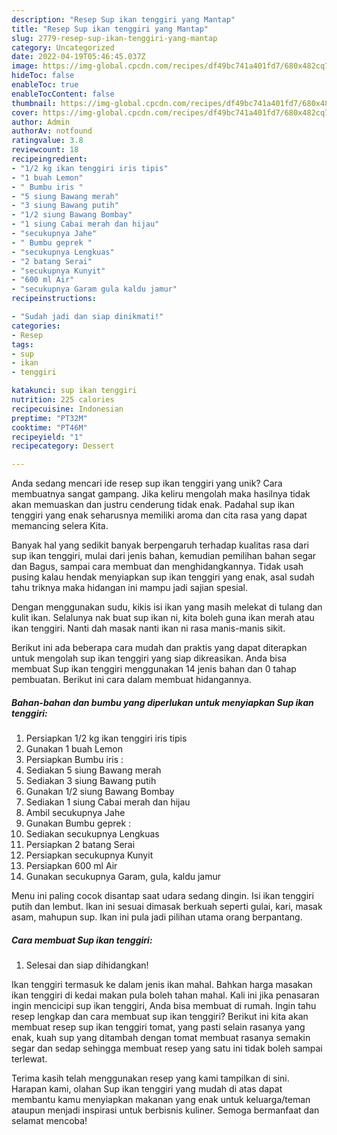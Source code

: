 ```yaml
---
description: "Resep Sup ikan tenggiri yang Mantap"
title: "Resep Sup ikan tenggiri yang Mantap"
slug: 2779-resep-sup-ikan-tenggiri-yang-mantap
category: Uncategorized
date: 2022-04-19T05:46:45.037Z
image: https://img-global.cpcdn.com/recipes/df49bc741a401fd7/680x482cq70/sup-ikan-tenggiri-foto-resep-utama.jpg
hideToc: false
enableToc: true
enableTocContent: false
thumbnail: https://img-global.cpcdn.com/recipes/df49bc741a401fd7/680x482cq70/sup-ikan-tenggiri-foto-resep-utama.jpg
cover: https://img-global.cpcdn.com/recipes/df49bc741a401fd7/680x482cq70/sup-ikan-tenggiri-foto-resep-utama.jpg
author: Admin
authorAv: notfound
ratingvalue: 3.8
reviewcount: 18
recipeingredient:
- "1/2 kg ikan tenggiri iris tipis"
- "1 buah Lemon"
- " Bumbu iris "
- "5 siung Bawang merah"
- "3 siung Bawang putih"
- "1/2 siung Bawang Bombay"
- "1 siung Cabai merah dan hijau"
- "secukupnya Jahe"
- " Bumbu geprek "
- "secukupnya Lengkuas"
- "2 batang Serai"
- "secukupnya Kunyit"
- "600 ml Air"
- "secukupnya Garam gula kaldu jamur"
recipeinstructions:

- "Sudah jadi dan siap dinikmati!"
categories:
- Resep
tags:
- sup
- ikan
- tenggiri

katakunci: sup ikan tenggiri 
nutrition: 225 calories
recipecuisine: Indonesian
preptime: "PT32M"
cooktime: "PT46M"
recipeyield: "1"
recipecategory: Dessert

---
```





Anda sedang mencari ide resep sup ikan tenggiri yang unik? Cara membuatnya sangat gampang. Jika keliru mengolah maka hasilnya tidak akan memuaskan dan justru cenderung tidak enak. Padahal sup ikan tenggiri yang enak seharusnya memiliki aroma dan cita rasa yang dapat memancing selera Kita.





Banyak hal yang sedikit banyak berpengaruh terhadap kualitas rasa dari sup ikan tenggiri, mulai dari jenis bahan, kemudian pemilihan bahan segar dan Bagus, sampai cara membuat dan menghidangkannya. Tidak usah pusing kalau hendak menyiapkan sup ikan tenggiri yang enak,      asal sudah tahu triknya maka hidangan ini mampu jadi sajian spesial.














Dengan menggunakan sudu, kikis isi ikan yang masih melekat di tulang dan kulit ikan. Selalunya nak buat sup ikan ni, kita boleh guna ikan merah atau ikan tenggiri. Nanti dah masak nanti ikan ni rasa manis-manis sikit.






Berikut ini ada beberapa cara mudah dan praktis yang dapat diterapkan untuk mengolah sup ikan tenggiri yang siap dikreasikan. Anda bisa membuat Sup ikan tenggiri menggunakan 14 jenis bahan dan 0 tahap pembuatan. Berikut ini cara dalam membuat hidangannya.

<!--inarticleads1-->

##### Bahan-bahan dan bumbu yang diperlukan untuk menyiapkan Sup ikan tenggiri:

1. Persiapkan 1/2 kg ikan tenggiri iris tipis
1. Gunakan 1 buah Lemon
1. Persiapkan  Bumbu iris :
1. Sediakan 5 siung Bawang merah
1. Sediakan 3 siung Bawang putih
1. Gunakan 1/2 siung Bawang Bombay
1. Sediakan 1 siung Cabai merah dan hijau
1. Ambil secukupnya Jahe
1. Gunakan  Bumbu geprek :
1. Sediakan secukupnya Lengkuas
1. Persiapkan 2 batang Serai
1. Persiapkan secukupnya Kunyit
1. Persiapkan 600 ml Air
1. Gunakan secukupnya Garam, gula, kaldu jamur


Menu ini paling cocok disantap saat udara sedang dingin. Isi ikan tenggiri putih dan lembut. Ikan ini sesuai dimasak berkuah seperti gulai, kari, masak asam, mahupun sup. Ikan ini pula jadi pilihan utama orang berpantang. 

<!--inarticleads2-->

##### Cara membuat Sup ikan tenggiri:


1. Selesai dan siap dihidangkan!

Ikan tenggiri termasuk ke dalam jenis ikan mahal. Bahkan harga masakan ikan tenggiri di kedai makan pula boleh tahan mahal. Kali ini jika penasaran ingin mencicipi sup ikan tenggiri, Anda bisa membuat di rumah. Ingin tahu resep lengkap dan cara membuat sup ikan tenggiri? Berikut ini kita akan membuat resep sup ikan tenggiri tomat, yang pasti selain rasanya yang enak, kuah sup yang ditambah dengan tomat membuat rasanya semakin segar dan sedap sehingga membuat resep yang satu ini tidak boleh sampai terlewat. 

Terima kasih telah menggunakan resep yang kami tampilkan di sini. Harapan kami, olahan Sup ikan tenggiri yang mudah di atas dapat membantu kamu menyiapkan makanan yang enak untuk keluarga/teman ataupun menjadi inspirasi untuk berbisnis kuliner. Semoga bermanfaat dan selamat mencoba!
